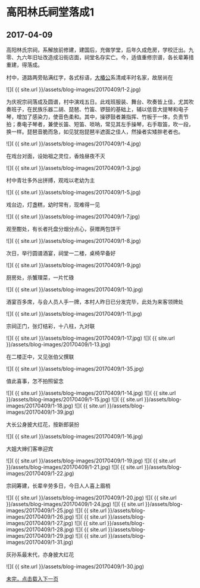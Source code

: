 高阳林氏祠堂落成1
========================

2017-04-09
------------------------
高阳林氏宗祠，系解放前修建，建国后，充做学堂，后年久成危房，学校迁出。九零、九六年旧址改造成沿街店面，祠堂名存实亡。今，适值重修宗谱，各长辈筹措重建，得落成。

村中，道路两旁贴满红字，各式标语，[大椿公](http://baike.baidu.com/item/%E6%9E%97%E5%A4%A7%E6%A4%BF/4027831)系清咸丰时名家，故居尚在

![]( {{ site.url }}/assets/blog-images/20170409/1-2.jpg)

为庆祝宗祠落成及圆谱，村中演戏五日。此戏班服装、舞台、吹奏皆上佳，尤其吹奏班子，在民族乐器二胡、琵琶、竹笛、锣鼓的基础上，辅以低音大提琴和电子琴，增加了感染力，使音色柔和。其中，操锣鼓者兼指挥、竹板于一体，负责节拍；奏电子琴者，兼使长笛、短笛、唢呐，常见其左手操琴，右手取笛，吹一段，换一样。琵琶音脆而急，如见犹抱琵琶半遮面之佳人，然操者实矮胖老者也。

![]( {{ site.url }}/assets/blog-images/20170409/1-4.jpg)

在戏台对面，设始祖之灵位，香烛昼夜不灭

![]( {{ site.url }}/assets/blog-images/20170409/1-3.jpg)

村中青壮多外出拼搏，观戏以老幼为主

![]( {{ site.url }}/assets/blog-images/20170409/1-5.jpg)

戏台边，灯盏糕，幼时常有，现难得一见

![]( {{ site.url }}/assets/blog-images/20170409/1-7.jpg)

观至酣处，有长者托盘分烟分点心，获赠两包饼干

![]( {{ site.url }}/assets/blog-images/20170409/1-8.jpg)

次日，举行圆谱酒宴，祠堂一二楼，桌椅早备好

![]( {{ site.url }}/assets/blog-images/20170409/1-9.jpg)

厨房处，杀蟹理菜，一片忙碌

![]( {{ site.url }}/assets/blog-images/20170409/1-10.jpg)

酒宴百多席，与会人员人手一牌，本村人昨日已分发完毕，此处为来客领牌处

![]( {{ site.url }}/assets/blog-images/20170409/1-11.jpg)

宗祠正门，张灯结彩，十八柱，九对联

![]( {{ site.url }}/assets/blog-images/20170409/1-17.jpg)
![]( {{ site.url }}/assets/blog-images/20170409/1-13.jpg)

在二楼正中，又见张伯父撰联

![]( {{ site.url }}/assets/blog-images/20170409/1-35.jpg)

值此喜事，怎不拍照留念

![]( {{ site.url }}/assets/blog-images/20170409/1-14.jpg)
![]( {{ site.url }}/assets/blog-images/20170409/1-15.jpg)
![]( {{ site.url }}/assets/blog-images/20170409/1-18.jpg)
![]( {{ site.url }}/assets/blog-images/20170409/1-39.jpg)

大长公身披大红花，按新郎装扮

![]( {{ site.url }}/assets/blog-images/20170409/1-16.jpg)

大姐大婶们客串迎宾

![]( {{ site.url }}/assets/blog-images/20170409/1-19.jpg)
![]( {{ site.url }}/assets/blog-images/20170409/1-21.jpg)
![]( {{ site.url }}/assets/blog-images/20170409/1-22.jpg)

宗祠筹建，长辈辛劳多日，今日人人喜上眉梢

![]( {{ site.url }}/assets/blog-images/20170409/1-20.jpg)
![]( {{ site.url }}/assets/blog-images/20170409/1-24.jpg)
![]( {{ site.url }}/assets/blog-images/20170409/1-25.jpg)
![]( {{ site.url }}/assets/blog-images/20170409/1-26.jpg)
![]( {{ site.url }}/assets/blog-images/20170409/1-27.jpg)
![]( {{ site.url }}/assets/blog-images/20170409/1-28.jpg)
![]( {{ site.url }}/assets/blog-images/20170409/1-29.jpg)
![]( {{ site.url }}/assets/blog-images/20170409/1-31.jpg)

灰孙系最末代，亦身披大红花

![]( {{ site.url }}/assets/blog-images/20170409/1-30.jpg)

[未完，点击载入下一页](/2017/04/9/祠堂落成2.html)